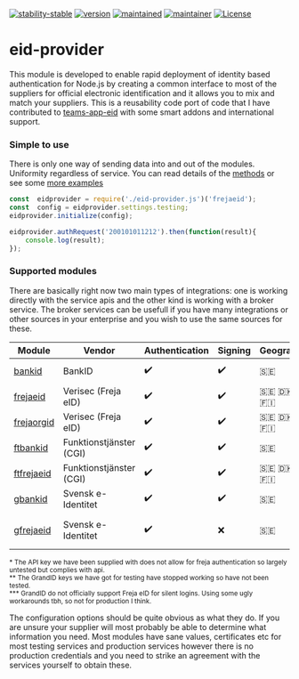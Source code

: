 [![stability-stable](https://img.shields.io/badge/stability-prerelease-lightgrey.svg)](#)
[![version](https://img.shields.io/badge/version-0.1.0-green.svg)](#)
[![maintained](https://img.shields.io/maintenance/yes/2020.svg)](#)
[![maintainer](https://img.shields.io/badge/maintainer-daniel%20sörlöv-blue.svg)](https://github.com/DSorlov)
[![License](https://img.shields.io/badge/License-MIT-blue.svg)](https://img.shields.io/github/license/DSorlov/eid-provider)

# eid-provider
This module is developed to enable rapid deployment of identity based authentication for Node.js by creating a common interface to most of the suppliers for official electronic identification and it allows you to mix and match your suppliers. This is a reusability code port of code that I have contributed to [teams-app-eid](https://github.com/DennizSvens/teams-app-eid) with some smart addons and international support.

### Simple to use

There is only one way of sending data into and out of the modules. Uniformity regardless of service. You can read details of the [methods](docs/methods.md) or see some [more examples](docs/examples.md)

```javascript
const  eidprovider = require('./eid-provider.js')('frejaeid');  
const  config = eidprovider.settings.testing;
eidprovider.initialize(config);

eidprovider.authRequest('200101011212').then(function(result){
	console.log(result);
});
```

### Supported modules

There are basically right now two main types of integrations: one is working directly with the service apis and the other kind is working with a broker service. The broker services can be usefull if you have many integrations or other sources in your enterprise and you wish to use the same sources for these.

| Module | Vendor | Authentication | Signing | Geographies | Readiness |
| --- | --- | --- | --- | --- | --- |
| [bankid](docs/bankid.md) | BankID | :heavy_check_mark: | :heavy_check_mark: | :sweden: | Production ready |
| [frejaeid](docs/frejaeid.md) | Verisec (Freja eID) | :heavy_check_mark: | :heavy_check_mark: | :sweden: :denmark: :norway: :finland: | Production ready |
| [frejaorgid](docs/frejaorgid.md) | Verisec (Freja eID) | :heavy_check_mark: | :heavy_check_mark: | :sweden: :denmark: :norway: :finland: | Production ready |
| [ftbankid](docs/ftbankid.md) | Funktionstjänster (CGI) | :heavy_check_mark: | :heavy_check_mark: | :sweden: | Production ready |
| [ftfrejaeid](docs/ftfrejaeid.md) | Funktionstjänster (CGI) | :heavy_check_mark: | :heavy_check_mark: | :sweden: :denmark: :norway: :finland: | Not tested* |
| [gbankid](docs/gbankid.md) | Svensk e-Identitet | :heavy_check_mark: | :heavy_check_mark: | :sweden: | Not tested** |
| [gfrejaeid](docs/gfrejaeid.md) | Svensk e-Identitet | :heavy_check_mark:| :x: | :sweden: | Working, but not supported*** |

<sup>* The API key we have been supplied with does not allow for freja authentication so largely untested but complies with api.<br/>
** The GrandID keys we have got for testing have stopped working so have not been tested.<br/>
*** GrandID do not officially support Freja eID for silent logins. Using some ugly workarounds tbh, so not for production I think.
</sup>

The configuration options should be quite obvious as what they do. If you are unsure your supplier will most probably be able to determine what information you need. Most modules have sane values, certificates etc for most testing services and production services however there is no production credentials and you need to strike an agreement with the services yourself to obtain these.


